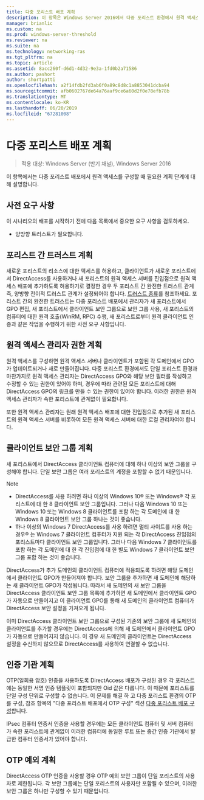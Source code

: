 ```yaml
---
title: 다중 포리스트 배포 계획
description: 이 항목은 Windows Server 2016에서 다중 포리스트 환경에서 원격 액세스 배포 가이드의 일부입니다.
manager: brianlic
ms.custom: na
ms.prod: windows-server-threshold
ms.reviewer: na
ms.suite: na
ms.technology: networking-ras
ms.tgt_pltfrm: na
ms.topic: article
ms.assetid: 8acc260f-d6d1-4d32-9e3a-1fd0b2a71586
ms.author: pashort
author: shortpatti
ms.openlocfilehash: a2f14fdb2fd3ab6f0a89c8d8c1a8853041dcba94
ms.sourcegitcommit: afb0602767de64a76aaf9ce6a60d2f0e78efb78b
ms.translationtype: MT
ms.contentlocale: ko-KR
ms.lasthandoff: 06/20/2019
ms.locfileid: "67281008"
---
```

# <a name="plan-a-multi-forest-deployment"></a>다중 포리스트 배포 계획

>적용 대상: Windows Server (반기 채널), Windows Server 2016

이 항목에서는 다중 포리스트 배포에서 원격 액세스를 구성할 때 필요한 계획 단계에 대해 설명합니다.  
  
## <a name="prerequisites"></a>사전 요구 사항  
이 시나리오의 배포를 시작하기 전에 다음 목록에서 중요한 요구 사항을 검토하세요.  
  
-   양방향 트러스트가 필요합니다.  
  
## <a name="plan-trust-between-forests"></a>포리스트 간 트러스트 계획  
새로운 포리스트의 리소스에 대한 액세스를 허용하고, 클라이언트가 새로운 포리스트에서 DirectAccess를 사용하거나 새 포리스트의 원격 액세스 서버를 진입점으로 원격 액세스 배포에 추가하도록 허용하기로 결정한 경우 두 포리스트 간 완전한 트러스트 관계 즉, 양방향 전이적 트러스트 관계가 설정되어야 합니다. [트러스트 종류](https://technet.microsoft.com/library/cc775736.aspx)를 참조하세요. 포리스트 간의 완전한 트러스트는 다중 포리스트 배포에서 관리자가 새 포리스트에서 GPO 편집, 새 포리스트에서 클라이언트 보안 그룹으로 보안 그룹 사용, 새 포리스트의 컴퓨터에 대한 원격 호출(WinRM, RPC) 수행, 새 포리스트로부터 원격 클라이언트 인증과 같은 작업을 수행하기 위한 사전 요구 사항입니다.  
  
## <a name="plan-remote-access-administrator-permissions"></a>원격 액세스 관리자 권한 계획  
원격 액세스를 구성하면 원격 액세스 서버나 클라이언트가 포함된 각 도메인에서 GPO가 업데이트되거나 새로 만들어집니다. 다중 포리스트 환경에서도 단일 포리스트 환경과 마찬가지로 원격 액세스 관리자는 DirectAccess GPO와 해당 보안 필터를 작성하고 수정할 수 있는 권한이 있어야 하며, 경우에 따라 관련된 모든 포리스트에 대해 DirectAccess GPO의 링크를 만들 수 있는 권한이 있어야 합니다. 이러한 권한은 원격 액세스 관리자가 속한 포리스트에 관계없이 필요합니다.  
  
또한 원격 액세스 관리자는 원래 원격 액세스 배포에 대한 진입점으로 추가된 새 포리스트의 원격 액세스 서버를 비롯하여 모든 원격 액세스 서버에 대한 로컬 관리자여야 합니다.  
  
## <a name="ClientSG"></a>클라이언트 보안 그룹 계획  
새 포리스트에서 DirectAccess 클라이언트 컴퓨터에 대해 하나 이상의 보안 그룹을 구성해야 합니다. 단일 보안 그룹은 여러 포리스트의 계정을 포함할 수 없기 때문입니다.  
  
> [!NOTE]  
> -   DirectAccess를 사용 하려면 하나 이상의 Windows 10&reg; 또는 Windows&reg; 각 포리스트에 대 한 8 클라이언트 보안 그룹입니다. 그러나 다음 Windows 10 또는 Windows 10 또는 Windows 8 클라이언트를 포함 하는 각 도메인에 대 한 Windows 8 클라이언트 보안 그룹 하나는 것이 좋습니다.  
> -   하나 이상의 Windows 7 DirectAccess를 사용 하려면 멀티 사이트를 사용 하는 경우&reg; 는 Windows 7 클라이언트 컴퓨터가 지원 되는 각 DirectAccess 진입점의 포리스트마다 클라이언트 보안 그룹입니다. 그러나 다음 Windows 7 클라이언트를 포함 하는 각 도메인에 대 한 각 진입점에 대 한 별도 Windows 7 클라이언트 보안 그룹 포함 하는 것이 좋습니다.  
>   
> DirectAccess가 추가 도메인의 클라이언트 컴퓨터에 적용되도록 하려면 해당 도메인에서 클라이언트 GPO가 만들어져야 합니다. 보안 그룹을 추가하면 새 도메인에 해당하는 새 클라이언트 GPO가 작성됩니다. 따라서 새 도메인의 새 보안 그룹을 DirectAccess 클라이언트 보안 그룹 목록에 추가하면 새 도메인에서 클라이언트 GPO가 자동으로 만들어지고 이 클라이언트 GPO를 통해 새 도메인의 클라이언트 컴퓨터가 DirectAccess 보안 설정을 가져오게 됩니다.  
>   
> 이미 DirectAccess 클라이언트 보안 그룹으로 구성된 기존의 보안 그룹에 새 도메인의 클라이언트를 추가할 경우에는 DirectAccess에 의해 새 도메인에서 클라이언트 GPO가 자동으로 만들어지지 않습니다. 이 경우 새 도메인의 클라이언트는 DirectAccess 설정을 수신하지 않으므로 DirectAccess를 사용하여 연결할 수 없습니다.  
  
## <a name="plan-certification-authorities"></a>인증 기관 계획  
OTP(일회용 암호) 인증을 사용하도록 DirectAccess 배포가 구성된 경우 각 포리스트에는 동일한 서명 인증 템플릿이 포함되지만 Oid 값은 다릅니다. 이 때문에 포리스트를 단일 구성 단위로 구성할 수 없습니다. 이 문제를 해결 하 고 다중 포리스트 환경의 OTP를 구성, 참조 항목의 "다중 포리스트 배포에서 OTP 구성" 섹션 [다중 포리스트 배포 구성](Configure-a-Multi-Forest-Deployment.md)합니다.  
  
IPsec 컴퓨터 인증서 인증을 사용할 경우에는 모든 클라이언트 컴퓨터 및 서버 컴퓨터가 속한 포리스트에 관계없이 이러한 컴퓨터에 동일한 루트 또는 중간 인증 기관에서 발급한 컴퓨터 인증서가 있어야 합니다.  
  
## <a name="plan-otp-exemptions"></a>OTP 예외 계획  
DirectAccess OTP 인증을 사용할 경우 OTP 예외 보안 그룹이 단일 포리스트의 사용자로 제한됩니다. 각 보안 그룹에는 단일 포리스트의 사용자만 포함될 수 있으며, 이러한 보안 그룹은 하나만 구성할 수 있기 때문입니다.  
  


